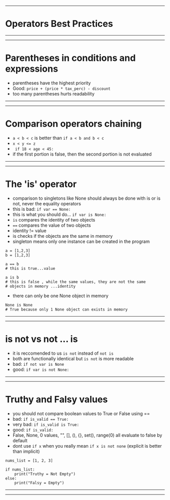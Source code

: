 ***
# Operators Best Practices
***
***
# Parentheses in conditions and expressions
* parentheses have the highest priority
* Good: ```price + (price * tax_perc) - discount```
* too many parentheses hurts readability
***
***
# Comparison operators chaining
* ```a < b < c``` is better than ```if a < b and b < c ```
* ```x < y <= z```
* ``` if 18 < age < 45:```
* if the first portion is false, then the second portion is not evaluated
***
***
# The 'is' operator
* comparison to singletons like None should always be done with is or is not, never the equality operators 
* this is bad: ```if var == None:```
* this is what you should do... ```if var is None:```
* ```is``` compares the identity of two objects
* ```==``` compares the value of two objects
* identity != value
* is checks if the objects are the same in memory 
* singleton means only one instance can be created in the program
```
a = [1,2,3]
b = [1,2,3]

a == b
# this is true...value

a is b
# this is false , while the same values, they are not the same
# objects in memory ...identity
```
* there can only be one None object in memory 
```
None is None 
# True because only 1 None object can exists in memory
```
***
***
# is not vs not ... is
* it is reccomended to us ```is not``` instead of ```not is```
* both are functionally identical but ```is not``` is more readable
* bad: ```if not var is None```
* good: ```if var is not None:```
***
***
# Truthy and Falsy values
* you should not compare boolean values to True or False using ==
* bad: ```if is_valid == True:```
* very bad: ```if is_valid is True:```
* good: ```if is_valid:```
* False, None, 0 values, "", [], (), {}, set(), range(0) all evaluate to false by default
* dont use ```if x``` when you really mean ```if x is not none``` (explicit is better than implicit)
```
nums_list = [1, 2, 3]
     
if nums_list:
    print("Truthy = Not Empty")
else:
    print("Falsy = Empty")
```
***
***
